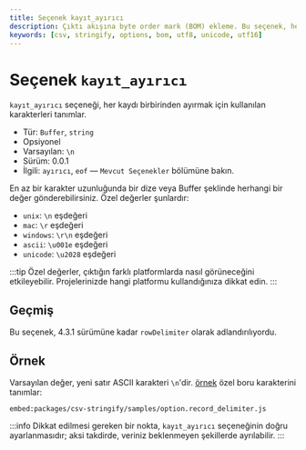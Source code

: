 ```yaml
---
title: Seçenek kayıt_ayırıcı
description: Çıktı akışına byte order mark (BOM) ekleme. Bu seçenek, her kaydı birbirinden ayırmak için kullanılan karakterleri tanımlar. Kullanıcılar, ihtiyaçlarına uygun karakterler belirleyerek çıktı formatını özelleştirebilirler.
keywords: [csv, stringify, options, bom, utf8, unicode, utf16]
---
```


# Seçenek `kayıt_ayırıcı`

`kayıt_ayırıcı` seçeneği, her kaydı birbirinden ayırmak için kullanılan karakterleri tanımlar.

* Tür: `Buffer`, `string`
* Opsiyonel
* Varsayılan: `\n`
* Sürüm: 0.0.1
* İlgili: `ayırıcı`, `eof` &mdash; `Mevcut Seçenekler` bölümüne bakın.

En az bir karakter uzunluğunda bir dize veya Buffer şeklinde herhangi bir değer gönderebilirsiniz. Özel değerler şunlardır:

- `unix`: `\n` eşdeğeri
- `mac`: `\r` eşdeğeri
- `windows`: `\r\n` eşdeğeri
- `ascii`: `\u001e` eşdeğeri
- `unicode`: `\u2028` eşdeğeri

:::tip
Özel değerler, çıktığın farklı platformlarda nasıl görüneceğini etkileyebilir. Projelerinizde hangi platformu kullandığınıza dikkat edin.
:::

## Geçmiş

Bu seçenek, 4.3.1 sürümüne kadar `rowDelimiter` olarak adlandırılıyordu.

## Örnek

Varsayılan değer, yeni satır ASCII karakteri `\n`'dir. [örnek](https://github.com/adaltas/node-csv/blob/master/packages/csv-parse/samples/option.record_delimiter.js) özel boru karakterini tanımlar:

`embed:packages/csv-stringify/samples/option.record_delimiter.js`

:::info
Dikkat edilmesi gereken bir nokta, `kayıt_ayırıcı` seçeneğinin doğru ayarlanmasıdır; aksi takdirde, veriniz beklenmeyen şekillerde ayrılabilir.
:::